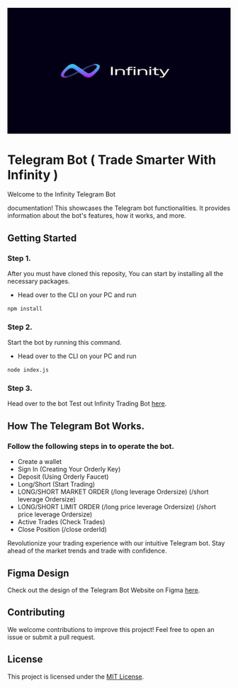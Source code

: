 <a><img src="https://github.com/Infinity-PerpEx/Infinity-TG/blob/main/infinity.jpg" alt="Infinity" border="0" /></a>

# Telegram Bot  ( Trade Smarter With Infinity )

Welcome to the Infinity Telegram Bot  

documentation! This  showcases the Telegram bot functionalities. It provides information about the bot's features, how it works, and more.



## Getting Started 
### Step 1.
After you must have cloned this reposity, You can start by installing all the necessary packages.
- Head over to the CLI on your PC and run

```bash
npm install
```
### Step 2.
 Start the bot by running this command.
- Head over to the CLI on your PC and run

```bash
node index.js
```
### Step 3.
 Head over to the bot
Test out Infinity Trading Bot [here](http://t.me/infinityperpbot/).

## How The Telegram Bot Works.

### Follow the following steps in to operate the bot.

- Create a wallet
- Sign In (Creating Your Orderly Key)
-  Deposit (Using Orderly Faucet)
- Long/Short (Start Trading)
- LONG/SHORT MARKET ORDER (/long leverage Ordersize) (/short leverage Ordersize)
- LONG/SHORT LIMIT ORDER (/long price leverage Ordersize) (/short price leverage Ordersize)
- Active Trades (Check Trades)
- Close Position (/close orderId)
  
Revolutionize your trading experience with our intuitive Telegram bot. Stay ahead of the market trends and trade with confidence.



## Figma Design

Check out the design of the Telegram Bot Website on Figma [here](https://www.figma.com/file/APdl3Ki2SPrVd5v4XdP9vK/Infinity-Bot-Designs?type=design&node-id=27-62&mode=design&t=MFVvErzCFVCWblWX-0).

## Contributing

We welcome contributions to improve this project! Feel free to open an issue or submit a pull request.

## License

This project is licensed under the [MIT License](LICENSE).
